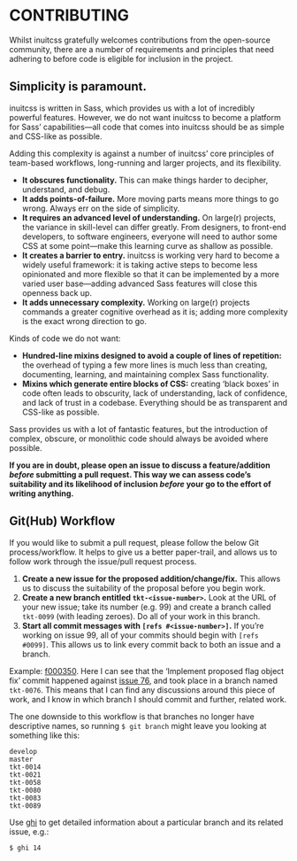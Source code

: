 # CONTRIBUTING

Whilst inuitcss gratefully welcomes contributions from the open-source
community, there are a number of requirements and principles that need adhering
to before code is eligible for inclusion in the project.

## Simplicity is paramount.

inuitcss is written in Sass, which provides us with a lot of incredibly powerful
features. However, we do not want inuitcss to become a platform for Sass’
capabilities—all code that comes into inuitcss should be as simple and CSS-like
as possible.

Adding this complexity is against a number of inuitcss’ core principles of
team-based workflows, long-running and larger projects, and its flexibility.

* **It obscures functionality.** This can make things harder to decipher,
  understand, and debug.
* **It adds points-of-failure.** More moving parts means more things to go
  wrong. Always err on the side of simplicity.
* **It requires an advanced level of understanding.** On large(r) projects, the
  variance in skill-level can differ greatly. From designers, to front-end
  developers, to software engineers, everyone will need to author some CSS at
  some point—make this learning curve as shallow as possible.
* **It creates a barrier to entry.** inuitcss is working very hard to become a
  widely useful framework: it is taking active steps to become less opinionated
  and more flexible so that it can be implemented by a more varied user
  base—adding advanced Sass features will close this openness back up.
* **It adds unnecessary complexity.** Working on large(r) projects commands a
  greater cognitive overhead as it is; adding more complexity is the exact wrong
  direction to go.

Kinds of code we do not want:

* **Hundred-line mixins designed to avoid a couple of lines of repetition:** the
  overhead of typing a few more lines is much less than creating, documenting,
  learning, and maintaining complex Sass functionality.
* **Mixins which generate entire blocks of CSS:** creating ‘black boxes’ in code
  often leads to obscurity, lack of understanding, lack of confidence, and lack
  of trust in a codebase. Everything should be as transparent and CSS-like as
  possible.

Sass provides us with a lot of fantastic features, but the introduction of
complex, obscure, or monolithic code should always be avoided where possible.

**If you are in doubt, please open an issue to discuss a feature/addition
_before_ submitting a pull request. This way we can assess code’s suitability
and its likelihood of inclusion _before_ your go to the effort of writing
anything.**

## Git(Hub) Workflow

If you would like to submit a pull request, please follow the below Git
process/workflow. It helps to give us a better paper-trail, and allows us to
follow work through the issue/pull request process.

1. **Create a new issue for the proposed addition/change/fix.** This allows us
   to discuss the suitability of the proposal before you begin work.
2. **Create a new branch entitled `tkt-<issue-number>`.** Look at the URL of
   your new issue; take its number (e.g. 99) and create a branch called
  `tkt-0099` (with leading zeroes). Do all of your work in this branch.
3. **Start all commit messages with `[refs #<issue-number>]`.** If you’re
   working on issue 99, all of your commits should begin with `[refs #0099]`.
  This allows us to link every commit back to both an issue and a branch.

Example:
[f000350](https://github.com/inuitcss/inuitcss/commit/f000350dd23b92cb403142f4a8af84d92d300cf7).
Here I can see that the ‘Implement proposed flag object fix’ commit happened
against [issue 76](https://github.com/inuitcss/inuitcss/issues/76), and took
place in a branch named `tkt-0076`. This means that I can find any discussions
around this piece of work, and I know in which branch I should commit and
further, related work.

The one downside to this workflow is that branches no longer have descriptive
names, so running `$ git branch` might leave you looking at something like this:

```
develop
master
tkt-0014
tkt-0021
tkt-0058
tkt-0080
tkt-0083
tkt-0089
```

Use [ghi](https://github.com/stephencelis/ghi) to get detailed information about
a particular branch and its related issue, e.g.:

```
$ ghi 14
```
